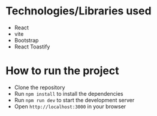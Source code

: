 # Technologies/Libraries used
- React
- vite
- Bootstrap
- React Toastify


# How to run the project
- Clone the repository
- Run `npm install` to install the dependencies
- Run `npm run dev` to start the development server
- Open `http://localhost:3000` in your browser